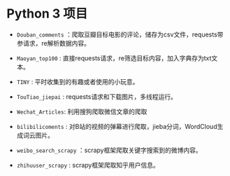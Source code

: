 # Python 3 项目

* `Douban_comments` ：爬取豆瓣目标电影的评论，储存为csv文件，requests带参请求，re解析数据内容。

* `Maoyan_top100` : 直接requests请求，re筛选目标内容，加入字典存为txt文本。
 
* `TINY` : 平时收集到的有趣或者使用的小玩意。
 
* `TouTiao_jiepai` : requests请求和下载图片，多线程运行。
 
* `Wechat_Articles`: 利用搜狗爬取微信文章的爬取
 
* `bilibilicoments` : 对B站的视频的弹幕进行爬取，jieba分词，WordCloud生成词云图片。
 
* `weibo_search_scrapy` ：scrapy框架爬取关键字搜索到的微博内容。

* `zhihuuser_scrapy` : scrapy框架爬取知乎用户信息。
